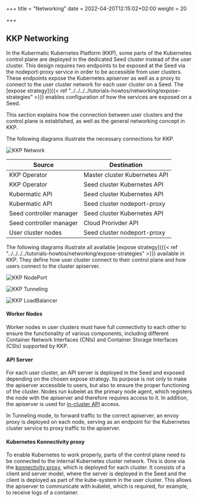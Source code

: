 +++
title = "Networking"
date = 2022-04-20T12:15:02+02:00
weight = 20

+++

## KKP Networking 

In the Kubermatic Kubernetes Platform (KKP), some parts of the Kubernetes control plane are deployed in the dedicated Seed cluster instead of the user cluster. 
This design requires two endpoints to be exposed at the Seed via the nodeport-proxy service in order to be accessible from user clusters. 
These endpoints expose the Kubernetes apiserver as well as a proxy to connect to the user cluster network for each user cluster on a Seed. 
The [expose strategy]({{< ref "../../../../tutorials-howtos/networking/expose-strategies" >}}) enables configuration of how the services are exposed on a Seed.

This section explains how the connection between user clusters and the control plane is established, as well as the general networking concept in KKP.

The following diagrams illustrate the necessary connections for KKP.

![KKP Network](/img/kubermatic/main/concepts/architecture/network.png?classes=shadow,border)

| Source                  | Destination                   |
|-------------------------|-------------------------------|
| KKP Operator            | Master cluster Kubernetes API |
| KKP Operator            | Seed cluster Kubernetes API   |
| Kubermatic API          | Seed cluster Kubernetes API   |
| Kubermatic API          | Seed cluster nodeport-proxy   |
| Seed controller manager | Seed cluster Kubernetes API   |
| Seed controller manager | Cloud Prorivder API           |
| User cluster nodes      | Seed cluster nodeport-proxy   |

The following diagrams illustrate all available [expose strategy]({{< ref "../../../../tutorials-howtos/networking/expose-strategies" >}}) available in KKP.
They define how user cluster connect to their control plane and how users connect to the cluster apiserver.

![KKP NodePort](/img/kubermatic/main/concepts/architecture/expose-np.png?classes=shadow,border "NodePort")

![KKP Tunneling](/img/kubermatic/main/concepts/architecture/expose-tunnel.png?classes=shadow,border "Tunneling")

![KKP LoadBalancer](/img/kubermatic/main/concepts/architecture/expose-lb.png?classes=shadow,border "LoadBalancer")


#### Worker Nodes

Worker nodes in user clusters must have full connectivity to each other to ensure the functionality of various components, including different Container Network Interfaces (CNIs) and Container Storage Interfaces (CSIs) supported by KKP.

#### API Server

For each user cluster, an API server is deployed in the Seed and exposed depending on the chosen expose strategy. 
Its purpose is not only to make the apiserver accessible to users, but also to ensure the proper functioning of the cluster. 
Nodes run kubelet as the primary node agent, which registers the node with the apiserver and therefore requires access to it. 
In addition, the apiserver is used for [in-cluster API](https://kubernetes.io/docs/tasks/run-application/access-api-from-pod) access.

In Tunneling mode, to forward traffic to the correct apiserver, an envoy proxy is deployed on each node, serving as an endpoint for the Kubernetes cluster service to proxy traffic to the apiserver.

#### Kubernetes Konnectivity proxy

To enable Kubernetes to work properly, parts of the control plane need to be connected to the internal Kubernetes cluster network. 
This is done via the [konnectivity proxy](https://kubernetes.io/docs/tasks/extend-kubernetes/setup-konnectivity/), which is deployed for each cluster. 
It consists of a client and server model, where the server is deployed in the Seed and the client is deployed as part of the kube-system in the user cluster. 
This allows the apiserver to communicate with kubelet, which is required, for example, to receive logs of a container.

